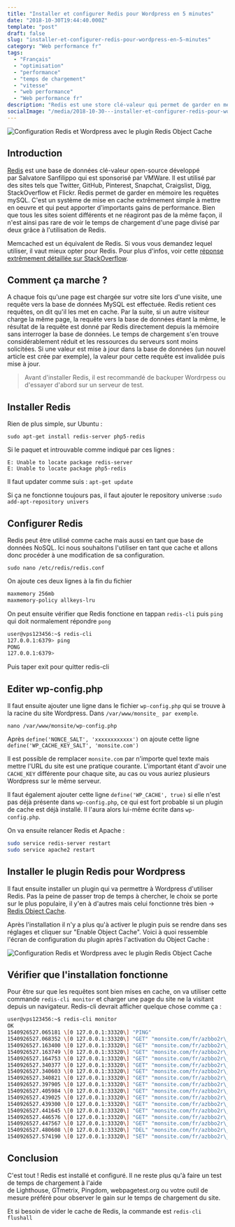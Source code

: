 ```yaml
---
title: "Installer et configurer Redis pour Wordpress en 5 minutes"
date: "2018-10-30T19:44:40.000Z"
template: "post"
draft: false
slug: "installer-et-configurer-redis-pour-wordpress-en-5-minutes"
category: "Web performance fr"
tags: 
  - "Français"
  - "optimisation"
  - "performance"
  - "temps de chargement"
  - "vitesse"
  - "web performance"
  - "Web performance fr"
description: "Redis est une store clé-valeur qui permet de garder en mémoire les requêtes MySQL. C'est un système de mise en cache très simple à mettre en oeuvre."
socialImage: "/media/2018-10-30---installer-et-configurer-redis-pour-wordpress-en-5-minutes/wordpress-redis.png"
---
```




![Configuration Redis et Wordpress avec le plugin Redis Object Cache](/media/2018-10-30---installer-et-configurer-redis-pour-wordpress-en-5-minutes/wordpress-redis-medium.png)

## Introduction

[Redis](https://redis.io) est une base de données clé-valeur open-source développé par Salvatore Sanfilippo qui est sponsorisé par VMWare. Il est utilisé par des sites tels que Twitter, GitHub, Pinterest, Snapchat, Craigslist, Digg, StackOverflow et Flickr. Redis permet de garder en mémoire les requêtes mySQL. C'est un système de mise en cache extrêmement simple à mettre en oeuvre et qui peut apporter d'importants gains de performance. Bien que tous les sites soient différents et ne réagiront pas de la même façon, il n'est ainsi pas rare de voir le temps de chargement d'une page divisé par deux grâce à l'utilisation de Redis.

Memcached est un équivalent de Redis. Si vous vous demandez lequel utiliser, il vaut mieux opter pour Redis. Pour plus d'infos, voir cette [réponse extrêmement détaillée sur StackOverflow](https://stackoverflow.com/a/11257333).

## Comment ça marche ?

A chaque fois qu'une page est chargée sur votre site lors d'une visite, une requête vers la base de données MySQL est effectuée. Redis retient ces requêtes, on dit qu'il les met en cache. Par la suite, si un autre visiteur charge la même page, la requête vers la base de données étant la même, le résultat de la requête est donné par Redis directement depuis la mémoire sans interroger la base de données. Le temps de chargement s'en trouve considérablement réduit et les ressources du serveurs sont moins solicitées. Si une valeur est mise à jour dans la base de données (un nouvel article est crée par exemple), la valeur pour cette requête est invalidée puis mise à jour.



> Avant d'installer Redis, il est recommandé de backuper Wordrpess ou d'essayer d'abord sur un serveur de test. 



## Installer Redis

Rien de plus simple, sur Ubuntu :

`sudo apt-get install redis-server php5-redis`

Si le paquet et introuvable comme indiqué par ces lignes :

```
E: Unable to locate package redis-server
E: Unable to locate package php5-redis
```

Il faut updater comme suis : `apt-get update`

Si ça ne fonctionne toujours pas, il faut ajouter le repository universe :`sudo add-apt-repository univers`

## Configurer Redis

Redis peut être utilisé comme cache mais aussi en tant que base de données NoSQL. Ici nous souhaitons l'utiliser en tant que cache et allons donc procéder à une modification de sa configuration.

`sudo nano /etc/redis/redis.conf`

On ajoute ces deux lignes à la fin du fichier

```apache
maxmemory 256mb
maxmemory-policy allkeys-lru
```

On peut ensuite vérifier que Redis fonctione en tappan `redis-cli` puis `ping`  qui doit normalement répondre `pong`

```bash
user@vps123456:~$ redis-cli
127.0.0.1:6379> ping
PONG
127.0.0.1:6379>
```

Puis taper exit pour quitter redis-cli

## Editer wp-config.php

Il faut ensuite ajouter une ligne dans le fichier `wp-config.php` qui se trouve à la racine du site Wordpress. Dans `/var/www/monsite_ par exemple`.

`nano /var/www/monsite/wp-config.php`

Après `define('NONCE_SALT', 'xxxxxxxxxxxx')` on ajoute cette ligne `define('WP_CACHE_KEY_SALT', 'monsite.com')`

Il est possible de remplacer `monsite.com` par n'importe quel texte mais mettre l'URL du site est une pratique courante. L'important étant d'avoir une `CACHE_KEY` différente pour chaque site, au cas ou vous auriez plusieurs Wordpress sur le même serveur.

Il faut également ajouter cette ligne `define('WP_CACHE', true)` si elle n'est pas déjà présente dans `wp-config.php`, ce qui est fort probable si un plugin de cache est déjà installé. Il l'aura alors lui-même écrite dans `wp-config.php`.

On va ensuite relancer Redis et Apache :

```bash
sudo service redis-server restart
sudo service apache2 restart
```

## Installer le plugin Redis pour Wordpress

Il faut ensuite installer un plugin qui va permettre à Wordpress d'utiliser Redis. Pas la peine de passer trop de temps à chercher, le choix se porte sur le plus populaire, il y'en à d'autres mais celui fonctionne très bien -> [Redis Object Cache](https://wordpress.org/plugins/redis-cache/).

Après l'installation il n'y a plus qu'à activer le plugin puis se rendre dans ses réglages et cliquer sur "Enable Object Cache". Voici à quoi ressemble l'écran de configuration du plugin après l'activation du Object Cache :

![Configuration Redis et Wordpress avec le plugin Redis Object Cache](/media/2018-10-30---installer-et-configurer-redis-pour-wordpress-en-5-minutes/Configuration-Redis-et-WordPress-avec-le-plugin-Redis-Object-Cache.png)

## Vérifier que l'installation fonctionne

Pour être sur que les requêtes sont bien mises en cache, on va utiliser cette commande `redis-cli monitor` et charger une page du site ne la visitant depuis un navigateur. Redis-cli devrait afficher quelque chose comme ça :

```bash
user@vps123456:~$ redis-cli monitor
OK
1540926527.065181 \[0 127.0.0.1:33320\] "PING"
1540926527.068352 \[0 127.0.0.1:33320\] "GET" "monsite.com/fr/azbbo2r\_:default:is\_blog\_installed"
1540926527.163400 \[0 127.0.0.1:33320\] "GET" "monsite.com/fr/azbbo2r\_:options:notoptions"
1540926527.163749 \[0 127.0.0.1:33320\] "GET" "monsite.com/fr/azbbo2r\_:options:alloptions"
1540926527.164753 \[0 127.0.0.1:33320\] "GET" "monsite.com/fr/azbbo2r\_:site-options:1:notoptions"
1540926527.340377 \[0 127.0.0.1:33320\] "GET" "monsite.com/fr/azbbo2r\_:userlogins:user"
1540926527.340603 \[0 127.0.0.1:33320\] "GET" "monsite.com/fr/azbbo2r\_:users:20"
1540926527.340821 \[0 127.0.0.1:33320\] "GET" "monsite.com/fr/azbbo2r\_:user\_meta:20"
1540926527.397905 \[0 127.0.0.1:33320\] "GET" "monsite.com/fr/azbbo2r\_:default:yoast\_titles\_rich\_defaults\_wpseo\_titles"
1540926527.405984 \[0 127.0.0.1:33320\] "GET" "monsite.com/fr/azbbo2r\_:site-options:1:notoptions"
1540926527.439025 \[0 127.0.0.1:33320\] "GET" "monsite.com/fr/azbbo2r\_:posts:last\_changed"
1540926527.439300 \[0 127.0.0.1:33320\] "GET" "monsite.com/fr/azbbo2r\_:posts:get\_pages:90fc8ab476d94daabffe7578772c763c:0.81130900 1540903129"
1540926527.441645 \[0 127.0.0.1:33320\] "GET" "monsite.com/fr/azbbo2r\_:posts:get\_pages:77573666ef24e1ad91fd9fbfd44c872f:0.81130900 1540903129"
1540926527.446576 \[0 127.0.0.1:33320\] "GET" "monsite.com/fr/azbbo2r\_:posts:get\_pages:f7220df17210d0587c39e777e2eba779:0.81130900 1540903129"
1540926527.447567 \[0 127.0.0.1:33320\] "GET" "monsite.com/fr/azbbo2r\_:posts:get\_pages:02b8038114158e6e8039262ece2f0908:0.81130900 1540903129"
1540926527.480608 \[0 127.0.0.1:33320\] "DEL" "monsite.com/fr/azbbo2r\_:default:yoast\_titles\_rich\_defaults\_wpseo\_titles"
1540926527.574190 \[0 127.0.0.1:33320\] "SET" "monsite.com/fr/azbbo2r\_:default:yoast\_titles\_rich\_defaults\_wpseo\_titles" "a:41:{s:10:\\"title-post\\";s:39:\\"%%title%% %%page%% %%sep%% %%sitename%%\\";s:13:\\"metadesc-post\\";s:0:\\"\\";s:12:\\"noindex-post\\";b:0;s:13:\\"showdate-post\\";b:0;s:23:\\"display-metabox-pt-post\\";b:1;s:23:\\"post\_types-post-maintax\\";i:0;s:10:\\"title-page\\";s:39:\\"%%title%% %%page%% %%sep%% %%sitename%%\\";s:13:\\"metadesc-page\\";s:0:\\"\\";s:12:\\"noindex-page\\";b:0;s:13:\\"showdate-page\\";b:0;s:23:\\"display-metabox-pt-page\\";b:1;s:23:\\"post\_types-page-maintax\\";i:0;s:16:\\"title-attachment\\";s:39:\\"%%title%% %%page%% %%sep%% %%sitename%%\\";s:19:\\"metadesc-attachment\\";s:0:\\"\\";s:18:\\"noindex-attachment\\";b:0;s:19:\\"showdate-attachment\\";b:0;s:29:\\"display-metabox-pt-attachment\\";b:1;s:29:\\"post\_types-attachment-maintax\\";i:0;s:13:\\"title-product\\";s:39:\\"%%title%% %%page%% %%sep%% %%sitename%%\\";s:16:\\"metadesc-product\\";s:0:\\"\\";s:15:\\"noindex-product\\";b:0;s:16:\\"showdate-product\\";b:0;s:26:\\"display-metabox-pt-product\\";b:1;s:26:\\"post\_types-product-maintax\\";i:0;s:18:\\"title-tax-category\\";s:53:\\"%%term\_title%% Archives %%page%% %%sep%% %%sitename%%\\";s:21:\\"metadesc-tax-category\\";s:0:\\"\\";s:28:\\"display-metabox-tax-category\\";b:1;s:20:\\"noindex-tax-category\\";b:0;s:18:\\"title-tax-post\_tag\\";s:53:\\"%%term\_title%% Archives %%page%% %%sep%% %%sitename%%\\";s:21:\\"metadesc-tax-post\_tag\\";s:0:\\"\\";s:28:\\"display-metabox-tax-post\_tag\\";b:1;s:20:\\"noindex-tax-post\_tag\\";b:0;s:21:\\"title-tax-post\_format\\";s:53:\\"%%term\_title%% Archives %%page%% %%sep%% %%sitename%%\\";s:24:\\"metadesc-tax-post\_format\\";s:0:\\"\\";s:31:\\"display-metabox-tax-post\_format\\";b:1;s:23:\\"noindex-tax-post\_format\\";b:1;s:22:\\"title-tax-product\_type\\";s:53:\\"%%term\_title%% Archives %%page%% %%sep%% %%sitename%%\\";s:25:\\"metadesc-tax-product\_type\\";s:0:\\"\\";s:32:\\"display-metabox-tax-product\_type\\";b:1;s:24:\\"noindex-tax-product\_type\\";b:0;s:30:\\"taxonomy-product\_type-ptparent\\";i:0;}"
```

## Conclusion

C'est tout ! Redis est installé et configuré. Il ne reste plus qu'à faire un test de temps de chargement à l'aide de Lighthouse, GTmetrix, Pingdom, webpagetest.org ou votre outil de mesure préféré pour observer le gain sur le temps de chargement du site.

Et si besoin de vider le cache de Redis, la commande est `redis-cli flushall`
